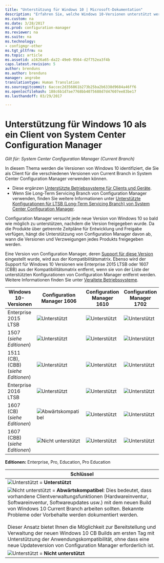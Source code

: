 ```yaml
---
title: "Unterstützung für Windows 10 | Microsoft-Dokumentation"
description: "Erfahren Sie, welche Windows 10-Versionen unterstützt werden, um den System Center Configuration Manager-Client auszuführen."
ms.custom: na
ms.date: 3/28/2017
ms.prod: configuration-manager
ms.reviewer: na
ms.suite: na
ms.technology:
- configmgr-other
ms.tgt_pltfrm: na
ms.topic: article
ms.assetid: a1626a65-da22-49e0-9564-d2f752ea3f4b
caps.latest.revision: 5
author: brenduns
ms.author: brenduns
manager: angrobe
translationtype: Human Translation
ms.sourcegitcommit: 6accec2d356861b273b25ba2b6338d9684a46ff6
ms.openlocfilehash: 188c6b1d7ae7768bb4075688d7d47607ee83be17
ms.lasthandoff: 03/29/2017

---
```

# <a name="support-for-windows-10-as-a-client-of-system-center-configuration-manager"></a>Unterstützung für Windows 10 als ein Client von System Center Configuration Manager

*Gilt für: System Center Configuration Manager (Current Branch)*


 In diesem Thema werden die Versionen von Windows 10 identifiziert, die Sie als Client für die verschiedenen Versionen von Current Branch in System Center Configuration Manager verwenden können.

- Diese ergänzen [Unterstützte Betriebssysteme für Clients und Geräte](/sccm/core/plan-design/configs/supported-operating-systems-for-clients-and-devices).
- Wenn Sie Long-Term Servicing Branch von Configuration Manager verwenden, finden Sie weitere Informationen unter [Unterstützte Konfigurationen für LTSB (Long-Term Servicing Branch) von System Center Configuration Manager](/sccm/core/understand/supported-configurations-for-ltsb).

Configuration Manager versucht jede neue Version von Windows 10 so bald wie möglich zu unterstützen, nachdem die Version freigegeben wurde. Da die Produkte über getrennte Zeitpläne für Entwicklung und Freigabe verfügen, hängt die Unterstützung von Configuration Manager davon ab, wann die Versionen und Verzweigungen jedes Produkts freigegeben werden.

Eine Version von Configuration Manager, deren [Support für diese Version](/sccm/core/servers/manage/current-branch-versions-supported) eingestellt wurde, wird aus der Kompatibilitätsmatrix. Ebenso wird der Support für Windows 10 Versionen wie Enterprise 2015 LTSB oder 1607 (CBB) aus der Kompatibilitätsmatrix entfernt, wenn sie von der Liste der unterstützten Konfigurationen von Configuration Manager entfernt werden. Weitere Informationen finden Sie unter [Veraltete Betriebssysteme](/sccm/core/plan-design/changes/removed-and-deprecated-features#deprecated-operating-systems).



|Windows 10-Versionen                    |Configuration Manager 1606          |Configuration Manager 1610          |    Configuration Manager 1702 |
|---------------------|-----|-----|-----|
|Enterprise 2015 LTSB                   |![Unterstützt](media/green_check.png) |![Unterstützt](media/green_check.png) |![Unterstützt](media/green_check.png) |
|1507 <br />(*siehe Editionen*)            |![Unterstützt](media/green_check.png) |![Unterstützt](media/green_check.png) |![Unterstützt](media/green_check.png) |
|1511 (CB), (CBB)<br />(*siehe Editionen*) |![Unterstützt](media/green_check.png) |![Unterstützt](media/green_check.png) |![Unterstützt](media/green_check.png) |
|Enterprise 2016 LTSB                   |![Unterstützt](media/green_check.png) |![Unterstützt](media/green_check.png) |![Unterstützt](media/green_check.png) |
|1607 (CB)    <br />(*siehe Editionen*)      |![Abwärtskompatibel](media/blue_compat.png) |![Unterstützt](media/green_check.png) |![Unterstützt](media/green_check.png) |
|1607 (CBB)    <br />(*siehe Editionen*)      |![Nicht unterstützt](media/Red_X.png)   |![Unterstützt](media/green_check.png) |![Unterstützt](media/green_check.png) |



**Editionen:** Enterprise, Pro, Education, Pro Education   

|Schlüssel|
|--|
|![Unterstützt](media/green_check.png) = **Unterstützt**  |
|![Nicht unterstützt](media/blue_compat.png)  = **Abwärtskompatibel**: Dies bedeutet, dass vorhandene Clientverwaltungsfunktionen (Hardwareinventur, Softwareinventur, Softwareupdates usw.) mit dem neuen Build von Windows 10 Current Branch arbeiten sollten. Bekannte Probleme oder Vorbehalte werden dokumentiert werden. <br><br>Dieser Ansatz bietet Ihnen die Möglichkeit zur Bereitstellung und Verwaltung der neuen Windows 10 CB Builds am ersten Tag mit Unterstützung der Anwendungskompatibilität, ohne dass eine neue Updateversion von Configuration Manager erforderlich ist. |
|![Unterstützt](media/Red_X.png) = **Nicht unterstützt**|

